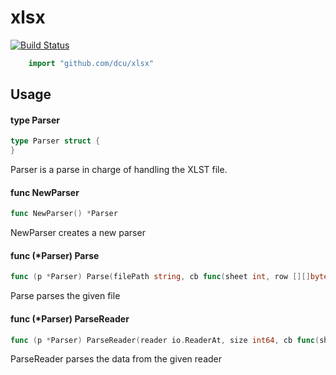 # xlsx

[![Build Status](https://travis-ci.com/dcu/xlsx.svg?branch=master)](https://travis-ci.org/dcu/xlsx)

```go
    import "github.com/dcu/xlsx"
```

## Usage

#### type Parser

```go
type Parser struct {
}
```

Parser is a parse in charge of handling the XLST file.

#### func  NewParser

```go
func NewParser() *Parser
```
NewParser creates a new parser

#### func (*Parser) Parse

```go
func (p *Parser) Parse(filePath string, cb func(sheet int, row [][]byte) error) error
```
Parse parses the given file

#### func (*Parser) ParseReader

```go
func (p *Parser) ParseReader(reader io.ReaderAt, size int64, cb func(sheet int, row [][]byte) error) error
```
ParseReader parses the data from the given reader
